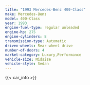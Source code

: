 ```yaml
---
title: "1993 Mercedes-Benz 400-Class"
make: Mercedes-Benz
model: 400-Class
year: 1993
engine-fuel-type: regular unleaded
engine-hp: 275
engine-cylinders: 8
transmission-type: Automatic
driven-wheels: Rear wheel drive
number-of-doors: 4
market-category: Luxury,Performance
vehicle-size: Midsize
vehicle-style: Sedan
---
```


{{< car_info >}}
